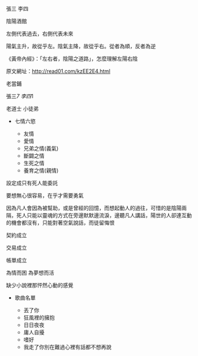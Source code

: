 
張三 李四

陰陽酒館

左側代表過去，右側代表未來
 
陽氣主升，故從乎左。陰氣主降，故從乎右。從者為順，反者為逆

《黃帝內經》：「左右者，陰陽之道路」，怎麼理解左陽右陰

原文網址：http://read01.com/kzEE2E4.html

老當鋪

張三*7
李四*1

老道士 小徒弟

- 七情六慾

	- 友情
	- 愛情
	- 兄弟之情(義氣)
	- 斷闢之情
	- 生死之情
	- 養育之情(親情)

設定成只有死人能委託

要想無心很容易，在乎才需要勇氣

因為凡人會因為被幫助，或是曾經的回憶，而想起動人的過往，可惜的是陰陽兩隔，死人只能以靈魂的方式在旁邊默默邊流淚，邊聽凡人講話，陽世的人卻連互動的機會都沒有，只能對著空氣說話，而徒留悔恨

契約成立

交易成立

帳單成立

為情而困 為夢想而活

缺少小說裡那怦然心動的感覺

- 歌曲名單

	- 丟了你
	- 狂風裡的擁抱
	- 日日夜夜
	- 庸人自擾
	- 嗜好
	- 我走了你別在難過心裡有話都不想再說